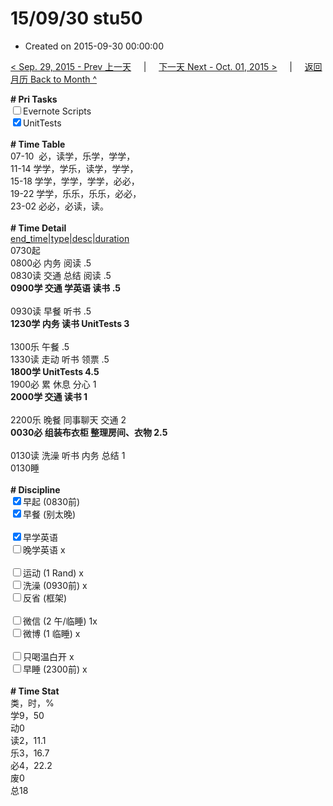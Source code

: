 # 15/09/30 stu50

- Created on 2015-09-30 00:00:00

[< Sep. 29, 2015 - Prev 上一天](_archived/lifelogs/2015/09/d29.md) &nbsp; &nbsp; | &nbsp; &nbsp; [下一天 Next - Oct. 01, 2015 >](_archived/lifelogs/2015/10/d01.md) &nbsp; &nbsp; |  &nbsp; &nbsp; [返回月历 Back to Month ^](_archived/lifelogs/2015/09/index.md)
<br/><div><b># Pri Tasks</b></div><div><input type="checkbox"/>Evernote Scripts</div><div><input checked="true" type="checkbox"/>UnitTests</div><div><br/></div><div><b># Time Table</b></div><div>07-10  必，读学，乐学，学学，</div><div>11-14 学学，学乐，读学，学学，</div><div>15-18 学学，学学，学学，必必，</div><div>19-22 学学，乐乐，乐乐，必必，</div><div>23-02 必必，必读，读。</div><div><br/></div><div><b># Time Detail</b></div><div><u>end_time|type|desc|duration</u></div><div>0730起</div><div>0800必 内务 阅读 .5</div><div>0830读 交通 总结 阅读 .5</div><div><b>0900学 交通 学英语 读书 .5</b></div><div><br/></div><div>0930读 早餐 听书 .5</div><div><b>1230学 内务 读书 UnitTests 3</b></div><div><br/></div><div>1300乐 午餐 .5</div><div>1330读 走动 听书 领票 .5</div><div><b>1800学 UnitTests 4.5</b></div><div>1900必 累 休息 分心 1</div><div><b>2000学 交通 读书 1</b></div><div><br/></div><div>2200乐 晚餐 同事聊天 交通 2</div><div><b>0030必 组装布衣柜 整理房间、衣物 2.5</b></div><div><br/></div><div>0130读 洗澡 听书 内务 总结 1</div><div>0130睡</div><div><br/></div><div><b># Discipline</b></div><div><input checked="true" type="checkbox"/>早起 (0830前)</div><div><input checked="true" type="checkbox"/>早餐 (别太晚)</div><div><br/></div><div><input checked="true" type="checkbox"/>早学英语</div><div><input type="checkbox"/>晚学英语 x</div><div><br/></div><div><input type="checkbox"/>运动 (1 Rand) x</div><div><input type="checkbox"/>洗澡 (0930前) x</div><div><input type="checkbox"/>反省 (框架)</div><div><br/></div><div><input type="checkbox"/>微信 (2 午/临睡) 1x</div><div><input type="checkbox"/>微博 (1 临睡) x</div><div><br/></div><div><input type="checkbox"/>只喝温白开 x</div><div><input type="checkbox"/>早睡 (2300前) x</div><div><br/></div><div><b># Time Stat</b></div><div>类，时，%</div><div>学9，50</div><div>动0</div><div>读2，11.1</div><div>乐3，16.7</div><div>必4，22.2</div><div>废0</div><div>总18</div>

